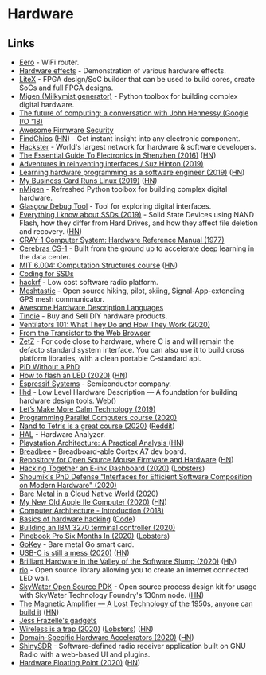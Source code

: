 # Hardware

## Links

- [Eero](https://eero.com/) - WiFi router.
- [Hardware effects](https://github.com/Kobzol/hardware-effects) - Demonstration of various hardware effects.
- [LiteX](https://github.com/enjoy-digital/litex) - FPGA design/SoC builder that can be used to build cores, create SoCs and full FPGA designs.
- [Migen (Milkymist generator)](https://github.com/m-labs/migen) - Python toolbox for building complex digital hardware.
- [The future of computing: a conversation with John Hennessy (Google I/O '18)](https://www.youtube.com/watch?v=Azt8Nc-mtKM)
- [Awesome Firmware Security](https://github.com/PreOS-Security/awesome-firmware-security#readme)
- [FindChips](https://www.findchips.com/) ([HN](https://news.ycombinator.com/item?id=19110698)) - Get instant insight into any electronic component.
- [Hackster](https://www.hackster.io/) - World's largest network for hardware & software developers.
- [The Essential Guide To Electronics in Shenzhen (2016)](https://bunniefoo.com/bunnie/essential/essential-guide-shenzhen-web.pdf) ([HN](https://news.ycombinator.com/item?id=21817656))
- [Adventures in reinventing interfaces / Suz Hinton (2019)](https://www.youtube.com/watch?v=AAFIJaxuHeg&list=PLXmT1r4krsTrR6khetJSVQqulyFbxmZNG)
- [Learning hardware programming as a software engineer (2019)](https://blog.athrunen.dev/learning-hardware-programming-as-a-software-engineer/) ([HN](https://news.ycombinator.com/item?id=21878263))
- [My Business Card Runs Linux (2019)](https://www.thirtythreeforty.net/posts/2019/12/my-business-card-runs-linux/) ([HN](https://news.ycombinator.com/item?id=21871026))
- [nMigen](https://github.com/m-labs/nmigen) - Refreshed Python toolbox for building complex digital hardware.
- [Glasgow Debug Tool](https://github.com/GlasgowEmbedded/glasgow) - Tool for exploring digital interfaces.
- [Everything I know about SSDs (2019)](http://kcall.co.uk/ssd/index.html) - Solid State Devices using NAND Flash, how they differ from Hard Drives, and how they affect file deletion and recovery. ([HN](https://news.ycombinator.com/item?id=22054600))
- [CRAY-1 Computer System: Hardware Reference Manual (1977)](http://www.ed-thelen.org/comp-hist/CRAY-1-HardRefMan/CRAY-1-HRM.html)
- [Cerebras CS-1](https://www.cerebras.net/product/) - Built from the ground up to accelerate deep learning in the data center.
- [MIT 6.004: Computation Structures course](https://6004.mit.edu/web/fall19/resources/lectures) ([HN](https://news.ycombinator.com/item?id=22056567))
- [Coding for SSDs](http://codecapsule.com/2014/02/12/coding-for-ssds-part-1-introduction-and-table-of-contents/)
- [hackrf](https://github.com/mossmann/hackrf) - Low cost software radio platform.
- [Meshtastic](https://www.meshtastic.org/) - Open source hiking, pilot, skiing, Signal-App-extending GPS mesh communicator.
- [Awesome Hardware Description Languages](https://github.com/drom/awesome-hdl#readme)
- [Tindie](https://www.tindie.com/) - Buy and Sell DIY hardware products.
- [Ventilators 101: What They Do and How They Work (2020)](https://hackaday.com/2020/03/25/ventilators-101-what-they-do-and-how-they-work/)
- [From the Transistor to the Web Browser](https://github.com/geohot/fromthetransistor#readme)
- [ZetZ](https://github.com/aep/zz) - For code close to hardware, where C is and will remain the defacto standard system interface. You can also use it to build cross platform libraries, with a clean portable C-standard api.
- [PID Without a PhD](https://www.wescottdesign.com/articles/pid/pidWithoutAPhd.pdf)
- [How to flash an LED (2020)](https://mcla.ug/blog/how-to-flash-an-led.html) ([HN](https://news.ycombinator.com/item?id=22774098))
- [Espressif Systems](https://www.espressif.com/) - Semiconductor company.
- [llhd](https://github.com/fabianschuiki/llhd) - Low Level Hardware Description — A foundation for building hardware design tools. [Web](http://www.llhd.io/)()
- [Let’s Make More Calm Technology (2019)](https://onezero.medium.com/meet-accent-352cfa95813a)
- [Programming Parallel Computers course (2020)](http://ppc.cs.aalto.fi/)
- [Nand to Tetris is a great course (2020)](https://mattsegal.dev/nand-to-tetris.html) ([Reddit](https://www.reddit.com/r/programming/comments/g2x6ux/nand_to_tetris_is_a_great_course_for_learning_how/))
- [HAL](https://github.com/emsec/hal) - Hardware Analyzer.
- [Playstation Architecture: A Practical Analysis ](https://copetti.org/projects/consoles/playstation/) ([HN](https://news.ycombinator.com/item?id=22932134))
- [Breadbee](https://github.com/breadbee/breadbee) - Breadboard-able Cortex A7 dev board.
- [Repository for Open Source Mouse Firmware and Hardware](https://github.com/biomurph/Mouse) ([HN](https://news.ycombinator.com/item?id=23041747))
- [Hacking Together an E-ink Dashboard (2020)](https://healeycodes.com/hacking-together-an-e-ink-dashboard/) ([Lobsters](https://lobste.rs/s/gmyqqk/hacking_together_e_ink_dashboard))
- [Shoumik's PhD Defense "Interfaces for Efficient Software Composition on Modern Hardware" (2020)](https://www.youtube.com/watch?v=qze_aB4dPDw)
- [Bare Metal in a Cloud Native World (2020)](https://thenewstack.io/bare-metal-in-a-cloud-native-world/)
- [My New Old Apple IIe Computer (2020)](https://www.charlieharrington.com/my-new-old-apple-iie-computer) ([HN](https://news.ycombinator.com/item?id=23167350))
- [Computer Architecture - Introduction (2018)](https://oneraynyday.github.io/dev/2018/10/02/M151B/)
- [Basics of hardware hacking](https://maldroid.github.io/hardware-hacking/) ([Code](https://github.com/maldroid/hardware-hacking))
- [Building an IBM 3270 terminal controller (2020)](https://ajk.me/building-an-ibm-3270-terminal-controller)
- [Pinebook Pro Six Months In (2020)](https://wiki.alopex.li/PinebookProSixMonthsIn) ([Lobsters](https://lobste.rs/s/rkfd2e/pinebook_pro_six_months))
- [GoKey](https://github.com/f-secure-foundry/GoKey) - Bare metal Go smart card.
- [USB-C is still a mess (2020)](https://www.androidauthority.com/state-of-usb-c-870996/) ([HN](https://news.ycombinator.com/item?id=23435805))
- [Brilliant Hardware in the Valley of the Software Slump (2020)](https://craigmod.com/essays/software_slump/) ([HN](https://news.ycombinator.com/item?id=23497842))
- [rio](https://github.com/SolidStateGroup/rio) - Open source library allowing you to create an internet connected LED wall.
- [SkyWater Open Source PDK](https://github.com/google/skywater-pdk) - Open source process design kit for usage with SkyWater Technology Foundry's 130nm node. ([HN](https://news.ycombinator.com/item?id=23524428))
- [The Magnetic Amplifier –– A Lost Technology of the 1950s, anyone can build it](https://www.nutsvolts.com/magazine/article/the_magnetic_amplifier) ([HN](https://news.ycombinator.com/item?id=23548891))
- [Jess Frazelle's gadgets](https://github.com/jessfraz/gadgets)
- [Wireless is a trap (2020)](https://www.benkuhn.net/wireless/) ([Lobsters](https://lobste.rs/s/jfvkm1/wireless_is_trap)) ([HN](https://news.ycombinator.com/item?id=23589798))
- [Domain-Specific Hardware Accelerators (2020)](https://cacm.acm.org/magazines/2020/7/245701-domain-specific-hardware-accelerators/fulltext) ([HN](https://news.ycombinator.com/item?id=23571297))
- [ShinySDR](https://github.com/kpreid/shinysdr) - Software-defined radio receiver application built on GNU Radio with a web-based UI and plugins.
- [Hardware Floating Point (2020)](https://blog.stephenmarz.com/2020/06/14/hardware-floating-point/) ([HN](https://news.ycombinator.com/item?id=23600380))
